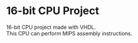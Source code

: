# 16-bit CPU Project
16-bit CPU project made with VHDL.<br>
This CPU can perform MIPS assembly instructions.
